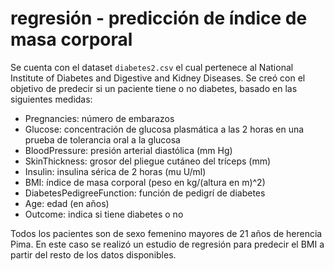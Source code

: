 # regresión - predicción de índice de masa corporal

Se cuenta con el dataset `diabetes2.csv` el cual pertenece al National Institute of Diabetes and Digestive and Kidney Diseases. Se creó con el objetivo de predecir si un paciente tiene o no diabetes, basado en las siguientes medidas:

- Pregnancies: número de embarazos
- Glucose: concentración de glucosa plasmática a las 2 horas en una prueba de tolerancia oral a la glucosa
- BloodPressure: presión arterial diastólica (mm Hg)
- SkinThickness: grosor del pliegue cutáneo del tríceps (mm)
- Insulin: insulina sérica de 2 horas (mu U/ml)
- BMI: índice de masa corporal (peso en kg/(altura en m)^2)
- DiabetesPedigreeFunction: función de pedigrí de diabetes
- Age: edad (en años)
- Outcome: indica si tiene diabetes o no

Todos los pacientes son de sexo femenino mayores de 21 años de herencia Pima. En este caso se realizó un estudio de regresión para predecir el BMI a partir del resto de los datos disponibles.
